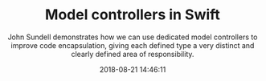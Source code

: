 ---
title: "Model controllers in Swift"
subtitle: "John Sundell demonstrates how we can use dedicated model controllers to improve code encapsulation, giving each defined type a very distinct and clearly defined area of responsibility."
tags: ["model","encapsulation"]
link: "https://www.swiftbysundell.com/posts/model-controllers-in-swift"
date: "2018-08-21 14:46:11"
---